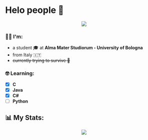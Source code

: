 # Helo people 🖖
<div id="header" align="center">
  <img src="https://media.giphy.com/media/Dh5q0sShxgp13DwrvG/giphy.gif">
</div>

### 🙋‍♂️ I'm:
* a student 🎓 at **Alma Mater Studiorum - University of Bologna**
* from Italy 🇮🇹
* ~~currently trying to survive 🫠~~

### 🤓 Learning:
- [x] **C**
- [x] **Java**
- [x] **C#**
- [ ] **Python**

## 📊 My Stats:
<div id="header" align="center">
  <img src="http://github-readme-streak-stats.herokuapp.com?user=RafMarr&theme=dracula">
</div>
